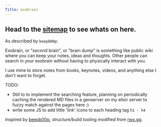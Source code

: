 ```yaml
---
Title: exobrain
---
```


## Head to the [sitemap](./sitemap) to see whats on here.

As described by `beepb00p`:

Exobrain, or "second brain", or "brain dump" is something like public wiki where you can keep your notes, ideas and thoughts. Other people can search in your exobrain without having to physically interact with you.

I use mine to store notes from books, keynotes, videos, and anything else I don't want to forget.

TODO:

- Still to to implement the searching feature, planning on periodically caching the rendered MD files in a genserver on my elixir server to fuzzy match against the pages here :)
- write some JS to add little 'link' icons to each heading tag `h1 - h4`

Inspired by [beepb00p](https://beepb00p.xyz/exobrain/exobrain.html), structure/build tooling modified from [rwx.gg](https://gitlab.com/rwx.gg/README).

